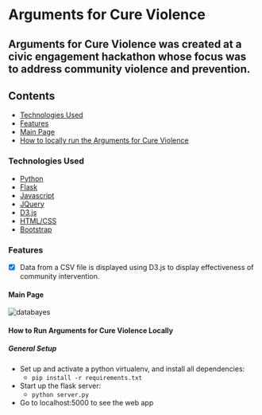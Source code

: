 # Arguments for Cure Violence

## Arguments for Cure Violence was created at a civic engagement hackathon whose focus was to address community violence and prevention. 

## Contents
* [Technologies Used](#technologiesused)
* [Features](#feautures)
* [Main Page](#main)
* [How to locally run the Arguments for Cure Violence](#run)

### <a name="technologiesused"></a>Technologies Used


* [Python](https://www.python.org/)
* [Flask](http://flask.pocoo.org/)
* [Javascript](https://www.javascript.com/)
* [JQuery](https://jquery.com/)
* [D3.js](https://d3js.org/)
* [HTML/CSS](http://www.w3schools.com/html/html_css.asp)
* [Bootstrap](http://getbootstrap.com/)

### <a name="features"></a>Features

- [x] Data from a CSV file is displayed using D3.js to display effectiveness of community intervention.


#### <a name="main"></a>Main Page
![databayes](https://cloud.githubusercontent.com/assets/11432315/25067150/7118cca0-21ef-11e7-8247-f224950891e6.gif)



#### <a name="run"></a>How to Run Arguments for Cure Violence Locally

##### General Setup
* Set up and activate a python virtualenv, and install all dependencies:
    * `pip install -r requirements.txt`
* Start up the flask server:
    * `python server.py`
* Go to localhost:5000 to see the web app
